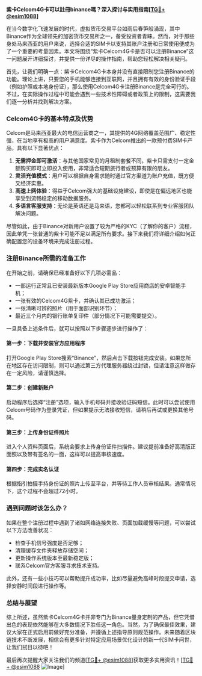 **紫卡Celcom4G卡可以註冊binance嗎？深入探讨与实用指南[[TG💪+ @esim1088](https://t.me/s/esim1088)]**

在当今数字化飞速发展的时代，虚拟货币交易平台如雨后春笋般涌现，其中Binance作为全球领先的加密货币交易所之一，备受投资者青睐。然而，对于那些身处马来西亚的用户来说，选择合适的SIM卡以支持其账户注册和日常使用便成为了一个重要的考量因素。本文将围绕“紫卡Celcom4G卡是否可以注册Binance”这一问题展开详细探讨，并提供一份详尽的操作指南，帮助您轻松解决相关疑问。

首先，让我们明确一点：紫卡Celcom4G卡本身并没有直接限制您注册Binance的功能。理论上讲，只要您的手机能够连接到互联网，并且拥有有效的身份验证手段（例如护照或本地身份证），那么使用Celcom4G卡注册Binance是完全可行的。不过，在实际操作过程中可能会遇到一些技术性障碍或者政策上的限制，这需要我们逐一分析并找到解决方案。

### Celcom4G卡的基本特点及优势

Celcom是马来西亚最大的电信运营商之一，其提供的4G网络覆盖范围广、稳定性强，在当地享有极高的用户满意度。紫卡作为Celcom推出的一款预付费SIM卡产品，具有以下显著优点：

1. **无需押金即可激活**：与其他国家常见的月租制套餐不同，紫卡只需支付一定金额购买即可立即投入使用，非常适合短期旅行者或预算有限的朋友。
2. **灵活充值模式**：用户可以根据自身需求随时通过官方渠道为账户充值，既方便又经济实惠。
3. **高速上网体验**：得益于Celcom强大的基础设施建设，即使是在偏远地区也能享受到流畅稳定的移动数据服务。
4. **多语言客服支持**：无论是英语还是马来语，您都可以轻松联系到专业客服团队解决问题。

尽管如此，由于Binance对新用户设置了较为严格的KYC（了解你的客户）流程，因此单凭一张普通的紫卡可能不足以满足所有要求。接下来我们将详细介绍如何正确配置您的设备环境来完成注册过程。

### 注册Binance所需的准备工作

在开始之前，请确保已经准备好以下几项必需品：
- 一部运行正常且已安装最新版本Google Play Store应用商店的安卓智能手机；
- 一张有效的Celcom4G紫卡，并确认其已成功激活；
- 一张清晰可辨的照片（用于面部识别环节）；
- 最近三个月内的银行账单复印件（部分情况下可能需要提交）。

一旦具备上述条件后，就可以按照以下步骤逐步进行操作了：

#### 第一步：下载并安装官方应用程序
打开Google Play Store搜索“Binance”，然后点击下载按钮完成安装。如果您所在地区存在访问限制，则可以通过第三方代理服务器绕过封锁，但请注意这样做存在一定风险，请谨慎选择。

#### 第二步：创建新账户
启动程序后选择“注册”选项，输入手机号码并接收验证码短信。此时可以尝试使用Celcom号码作为登录凭证，但如果提示无法接收短信，请稍后再试或更换其他号码。

#### 第三步：上传身份证件照片
进入个人资料页面后，系统会要求上传身份证件扫描件。建议提前准备好高清版正面照以及带有签名的一面，这样可以提高审核速度。

#### 第四步：完成实名认证
根据指引拍摄手持身份证的照片上传至平台，并等待工作人员审核结果。通常情况下，这个过程不会超过72小时。

### 遇到问题时该怎么办？

如果在整个注册过程中遇到了诸如网络连接失败、页面加载缓慢等问题，可以尝试以下方法改善状况：
- 检查手机信号强度是否足够；
- 清理缓存文件夹释放存储空间；
- 更新操作系统版本至最新稳定版；
- 联系Celcom官方客服寻求技术支持。

此外，还有一些小技巧可以帮助提升成功率，比如尽量避免高峰时段提交申请，选择安静时间段进行操作等。

### 总结与展望

综上所述，虽然紫卡Celcom4G卡并非专门为Binance量身定制的产品，但它凭借出色的表现依然能够在大多数情况下胜任这一角色。当然，为了确保最佳效果，建议大家在正式启用前做好充分准备，并遵循上述指导原则规范操作。未来随着区块链技术不断发展，相信会有更多针对特定应用场景优化设计的新一代SIM卡问世，让我们拭目以待吧！

最后再次提醒大家关注我们的频道[[TG💪+ @esim1088](https://t.me/s/esim1088)]获取更多实用资讯！[[TG💪+ @esim1088](https://t.me/s/esim1088) ![Image](https://i.postimg.cc/4NQfJmqS/Snipaste-2025-05-13-00-14-12.png)]